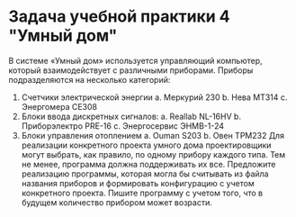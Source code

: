 # Задача учебной практики 4 "Умный дом"
В системе «Умный дом» используется управляющий компьютер, который взаимодействует с различными приборами.
Приборы подразделяются на несколько категорий:
1. Счетчики электрической энергии
    a. Меркурий 230
    b. Нева МТ314
    c. Энергомера CE308
2. Блоки ввода дискретных сигналов:
    a. Reallab NL-16HV
    b. Приборэлектро PRE-16
    c. Энергосервис ЭНМВ-1-24
3. Блоки управления отоплением
    a. Ouman S203
    b. Овен ТРМ232
Для реализации конкретного проекта умного дома проектировщики могут выбрать, как правило, по одному прибору каждого типа. Тем не менее, программа должна поддерживать их все.
Предложите реализацию программы, которая могла бы считывать из файла названия приборов и формировать конфигурацию с учетом конкретного проекта.
Пишите программу с учетом того, что в будущем количество прибором может возрасти.